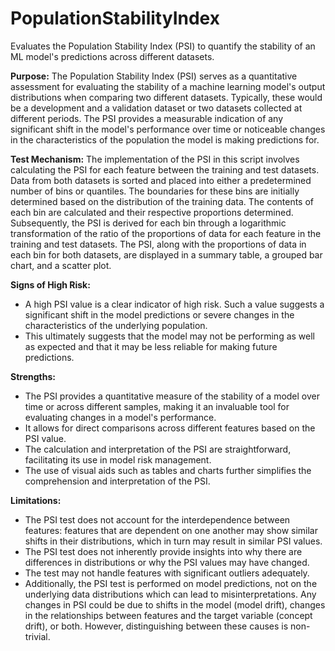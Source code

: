 # PopulationStabilityIndex

Evaluates the Population Stability Index (PSI) to quantify the stability of an ML model's predictions across
different datasets.

**Purpose:**
The Population Stability Index (PSI) serves as a quantitative assessment for evaluating the stability of a machine
learning model's output distributions when comparing two different datasets. Typically, these would be a
development and a validation dataset or two datasets collected at different periods. The PSI provides a measurable
indication of any significant shift in the model's performance over time or noticeable changes in the
characteristics of the population the model is making predictions for.

**Test Mechanism:**
The implementation of the PSI in this script involves calculating the PSI for each feature between the training and
test datasets. Data from both datasets is sorted and placed into either a predetermined number of bins or
quantiles. The boundaries for these bins are initially determined based on the distribution of the training data.
The contents of each bin are calculated and their respective proportions determined. Subsequently, the PSI is
derived for each bin through a logarithmic transformation of the ratio of the proportions of data for each feature
in the training and test datasets. The PSI, along with the proportions of data in each bin for both datasets, are
displayed in a summary table, a grouped bar chart, and a scatter plot.

**Signs of High Risk:**

- A high PSI value is a clear indicator of high risk. Such a value suggests a significant shift in the model
predictions or severe changes in the characteristics of the underlying population.
- This ultimately suggests that the model may not be performing as well as expected and that it may be less
reliable for making future predictions.

**Strengths:**

- The PSI provides a quantitative measure of the stability of a model over time or across different samples, making
it an invaluable tool for evaluating changes in a model's performance.
- It allows for direct comparisons across different features based on the PSI value.
- The calculation and interpretation of the PSI are straightforward, facilitating its use in model risk management.
- The use of visual aids such as tables and charts further simplifies the comprehension and interpretation of the
PSI.

**Limitations:**

- The PSI test does not account for the interdependence between features: features that are dependent on one
another may show similar shifts in their distributions, which in turn may result in similar PSI values.
- The PSI test does not inherently provide insights into why there are differences in distributions or why the PSI
values may have changed.
- The test may not handle features with significant outliers adequately.
- Additionally, the PSI test is performed on model predictions, not on the underlying data distributions which can
lead to misinterpretations. Any changes in PSI could be due to shifts in the model (model drift), changes in the
relationships between features and the target variable (concept drift), or both. However, distinguishing between
these causes is non-trivial.